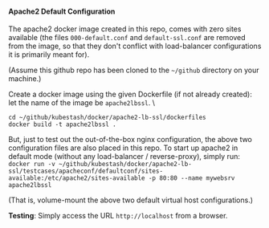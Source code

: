 #### Apache2 Default Configuration
The apache2 docker image created in this repo, comes with zero sites available (the files `000-default.conf` and `default-ssl.conf` are removed from the image, so that they don't conflict with load-balancer configurations it is primarily meant for).

(Assume this github repo has been cloned to the `~/github` directory on your machine.)

Create a docker image using the given Dockerfile (if not already created): let the name of the image be `apache2lbssl`. \
```
cd ~/github/kubestash/docker/apache2-lb-ssl/dockerfiles
docker build -t apache2lbssl .
```

But, just to test out the out-of-the-box nginx configuration, the above two configuration files are also placed in this repo. To start up apache2 in default mode (without any load-balancer / reverse-proxy), simply run: \
`docker run -v ~/github/kubestash/docker/apache2-lb-ssl/testcases/apacheconf/defaultconf/sites-available:/etc/apache2/sites-available -p 80:80 --name mywebsrv apache2lbssl`

(That is, volume-mount the above two default virtual host configurations.)

**Testing**: Simply access the URL `http://localhost` from a browser.
